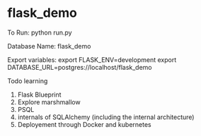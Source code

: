 # flask_demo

To Run:
  python run.py
  
Database Name:
  flask_demo
  
Export variables:
  export FLASK_ENV=development
  export DATABASE_URL=postgres://localhost/flask_demo



Todo learning
1. Flask Blueprint
2. Explore marshmallow
3. PSQL
3. internals of SQLAlchemy (including the internal architecture)
4. Deployement through Docker and kubernetes
